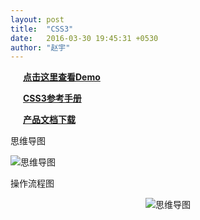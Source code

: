 ```yaml
---
layout: post
title:  "CSS3"
date:   2016-03-30 19:45:31 +0530
author: "赵宇"
---
```

<style type="text/css">	

	/*匹配doc文档*/
	a[href$="doc"]{
		background: url({{ site.url }}/assets/a.png) no-repeat 100%;
		background-position: left 0px;
		padding-left: 20px;
	}
	a[href$="com"]{
		background: url({{ site.url }}/assets/a.png) no-repeat 100%;
		background-position: left -24px;
		padding-left: 20px;
	}
	a[href*="github.io/css3/"]{
		background: url({{ site.url }}/assets/a.png) no-repeat 100%;
		background-position: left -48px;
		padding-left: 20px;
	}
</style>



<p><a href="http://rainzhao.github.io/css3/" target="_blank"><strong>点击这里查看Demo</strong></a></p>
<p><a href="http://css.doyoe.com" target="_blank"><strong>CSS3参考手册</strong></a></p>
<p><a href="{{ site.url }}/assets/css3doc.doc"><strong>产品文档下载</strong></a></p>
<p>思维导图</p>
<img src="{{ site.url }}/assets/css2.png" alt="思维导图">
<p>操作流程图</p>
<center><img src="{{ site.url }}/assets/css1.png" alt="思维导图"></center>
<!-- categories: zblog essay -->